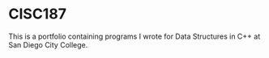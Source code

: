 # CISC187

This is a portfolio containing programs I wrote for Data Structures in C++ at San Diego City College.
